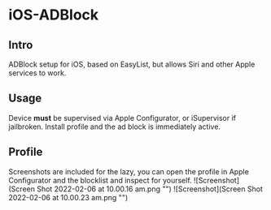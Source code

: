# iOS-ADBlock 
## Intro
ADBlock setup for iOS, based on EasyList, but allows Siri and other Apple services to work.
## Usage
Device **must** be supervised via Apple Configurator, or iSupervisor if jailbroken. Install profile and the ad block is immediately active. 
## Profile
Screenshots are included for the lazy, you can open the profile in Apple Configurator and the blocklist and inspect for yourself.
![Screenshot](Screen Shot 2022-02-06 at 10.00.16 am.png "")
![Screenshot](Screen Shot 2022-02-06 at 10.00.23 am.png "")
